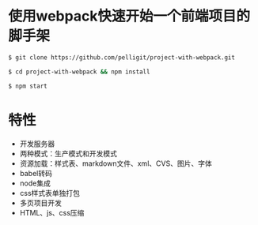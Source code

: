 # 使用webpack快速开始一个前端项目的脚手架

```bash
$ git clone https://github.com/pelligit/project-with-webpack.git

$ cd project-with-webpack && npm install

$ npm start
```

# 特性

* 开发服务器
* 两种模式：生产模式和开发模式
* 资源加载：样式表、markdown文件、xml、CVS、图片、字体
* babel转码
* node集成
* css样式表单独打包
* 多页项目开发
* HTML、js、css压缩

